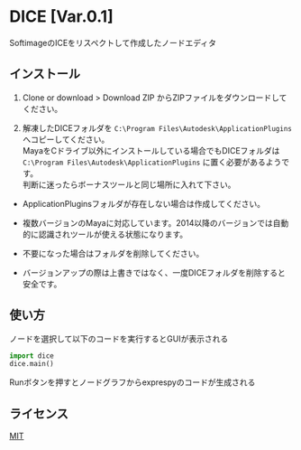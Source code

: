 # DICE [Var.0.1]

SoftimageのICEをリスペクトして作成したノードエディタ

## インストール

1. Clone or download > Download ZIP からZIPファイルをダウンロードしてください。

2. 解凍したDICEフォルダを `C:\Program Files\Autodesk\ApplicationPlugins` へコピーしてください。  
MayaをCドライブ以外にインストールしている場合でもDICEフォルダは `C:\Program Files\Autodesk\ApplicationPlugins` に置く必要があるようです。  
判断に迷ったらボーナスツールと同じ場所に入れて下さい。

+ ApplicationPluginsフォルダが存在しない場合は作成してください。

+ 複数バージョンのMayaに対応しています。2014以降のバージョンでは自動的に認識されツールが使える状態になります。

+ 不要になった場合はフォルダを削除してください。

+ バージョンアップの際は上書きではなく、一度DICEフォルダを削除すると安全です。


## 使い方

ノードを選択して以下のコードを実行するとGUIが表示される

```python
import dice
dice.main()   
```

Runボタンを押すとノードグラフからexprespyのコードが生成される


## ライセンス

[MIT](https://github.com/mochio326/SiShelf/blob/master/LICENSE)
